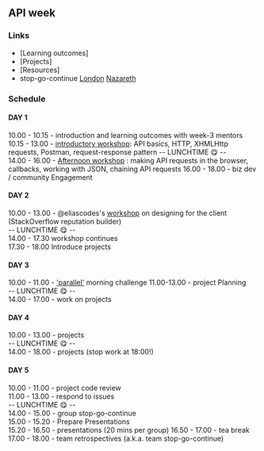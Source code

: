 ## API week

### Links

* [Learning outcomes]
* [Projects]
* [Resources]
* stop-go-continue [London](https://github.com/foundersandcoders/london-curriculum/blob/master/stop-go-continue/fac-10/week-3.md)  [Nazareth](https://github.com/foundersandcoders/nazareth-curriculum/tree/master/stop-go-continue/fac-n1)

### Schedule

#### DAY 1

10.00 - 10.15 - introduction and learning outcomes with week-3 mentors  
10.15 - 13.00 - [introductory workshop](https://github.com/lucymonie/api-workshop): API basics, HTTP, XHMLHttp requests, Postman, request-response pattern
-- LUNCHTIME 😋 --  
14.00 - 16.00 - [Afternoon workshop](https://github.com/emilyb7/workshop-APIs) : making API requests in the browser, callbacks, working with JSON, chaining API requests
16.00 - 18.00 - biz dev / community Engagement  


#### DAY 2

10.00 - 13.00 - @eliascodes's [workshop](https://github.com/eliascodes/workshop-client-side-design) on designing for the client (StackOverflow reputation builder)  
-- LUNCHTIME 😋 --  
14.00 - 17.30 workshop continues  
17.30 - 18.00 Introduce projects  


#### DAY 3

10.00 - 11.00 - ['parallel'](/morning-challenge.md) morning challenge
11.00-13.00 - project Planning  
-- LUNCHTIME 😋 --  
14.00 - 17.00 - work on projects  

#### DAY 4

10.00 - 13.00 - projects  
-- LUNCHTIME 😋 --  
14.00 - 18.00 - projects (stop work at 18:00!)  

#### DAY 5  

10.00 - 11.00 - project code review  
11.00 - 13.00 - respond to issues    
-- LUNCHTIME 😋 --  
14.00 - 15.00 - group stop-go-continue  
15.00 - 15.20 - Prepare Presentations  
15.20 - 16.50 - presentations (20 mins per group)
16.50 - 17.00 - tea break  
17.00 - 18.00 - team retrospectives (a.k.a. team stop-go-continue)  

